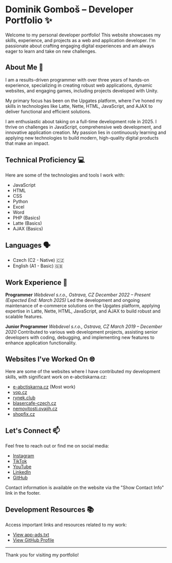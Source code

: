 # Dominik Gomboš – Developer Portfolio ✨

Welcome to my personal developer portfolio! This website showcases my skills, experience, and projects as a web and application developer. I'm passionate about crafting engaging digital experiences and am always eager to learn and take on new challenges.

## About Me 👋

I am a results-driven programmer with over three years of hands-on experience, specializing in creating robust web applications, dynamic websites, and engaging games, including projects developed with Unity.

My primary focus has been on the Upgates platform, where I've honed my skills in technologies like Latte, Nette, HTML, JavaScript, and AJAX to deliver functional and efficient solutions.

I am enthusiastic about taking on a full-time development role in 2025. I thrive on challenges in JavaScript, comprehensive web development, and innovative application creation. My passion lies in continuously learning and applying new technologies to build modern, high-quality digital products that make an impact.

## Technical Proficiency 💻

Here are some of the technologies and tools I work with:

- JavaScript
- HTML
- CSS
- Python
- Excel
- Word
- PHP (Basics)
- Latte (Basics)
- AJAX (Basics)

## Languages 🗣️

- Czech (C2 - Native) 🇨🇿
- English (A1 - Basic) 🇬🇧

## Work Experience 💼

**Programmer**
*Webdevel s.r.o., Ostrava, CZ*
*December 2022 – Present (Expected End: March 2025)*
Led the development and ongoing maintenance of e-commerce solutions on the Upgates platform, applying expertise in Latte, Nette, HTML, JavaScript, and AJAX to build robust and scalable features.

**Junior Programmer**
*Webdevel s.r.o., Ostrava, CZ*
*March 2019 – December 2020*
Contributed to various web development projects, assisting senior developers with coding, debugging, and implementing new features to enhance application functionality.

## Websites I've Worked On 🌐

Here are some of the websites where I have contributed my development skills, with significant work on e-abctiskarna.cz:

- [e-abctiskarna.cz](https://www.e-abctiskarna.cz/) (Most work)
- [vop.cz](https://vop.cz/)
- [rynek.club](https://www.rynek.club/)
- [blasercafe-czech.cz](https://www.blasercafe-czech.cz/)
- [nemovitosti.ovajih.cz](https://nemovitosti.ovajih.cz/)
- [shopfix.cz](https://www.shopfix.cz/)

## Let's Connect 📫

Feel free to reach out or find me on social media:

- [Instagram](https://www.instagram.com/memetiktokcz/)
- [TikTok](https://www.tiktok.com/@memetiktokcz)
- [YouTube](https://www.youtube.com/@memetiktokcz5696)
- [LinkedIn](https://www.linkedin.com/in/dominik-g-9aab2b225/)
- [GitHub](https://github.com/Dominik-G-js)

Contact information is available on the website via the "Show Contact Info" link in the footer.

## Development Resources 📚

Access important links and resources related to my work:

- [View app-ads.txt](https://dominik-g-js.github.io/app-ads.txt)
- [View GitHub Profile](https://github.com/Dominik-G-js)

---
Thank you for visiting my portfolio!
